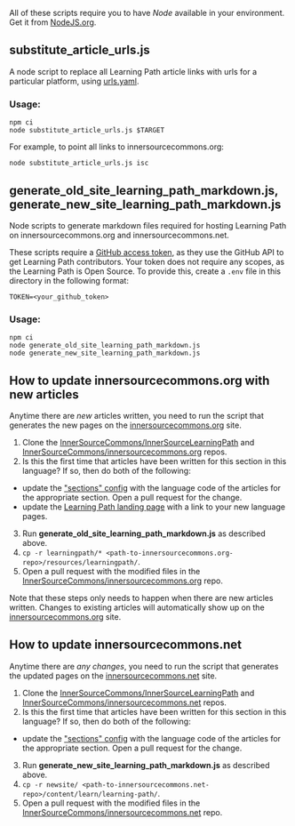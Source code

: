 All of these scripts require you to have _Node_ available in your environment.
Get it from [NodeJS.org](https://nodejs.org/en/).

## substitute_article_urls.js

A node script to replace all Learning Path article links with urls for a particular platform, using [urls.yaml](../config/urls.yaml).

### Usage:
```
npm ci
node substitute_article_urls.js $TARGET
```
For example, to point all links to innersourcecommons.org:
```
node substitute_article_urls.js isc
```

## generate_old_site_learning_path_markdown.js, generate_new_site_learning_path_markdown.js

Node scripts to generate markdown files required for hosting Learning Path on innersourcecommons.org and innersourcecommons.net.

These scripts require a [GitHub access token](https://docs.github.com/en/free-pro-team@latest/github/authenticating-to-github/creating-a-personal-access-token), as they use the GitHub API to get Learning Path contributors. Your token does not require any scopes, as the Learning Path is Open Source. To provide this, create a `.env` file in this directory in the following format:
```
TOKEN=<your_github_token>
```

### Usage:
```
npm ci
node generate_old_site_learning_path_markdown.js
node generate_new_site_learning_path_markdown.js
```

## How to update innersourcecommons.org with new articles

Anytime there are _new_ articles written, you need to run the script that generates the new pages on the [innersourcecommons.org] site.

1. Clone the [InnerSourceCommons/InnerSourceLearningPath] and [InnerSourceCommons/innersourcecommons.org] repos.
1. Is this the first time that articles have been written for this section in this language?
If so, then do both of the following:

  * update the ["sections" config](https://github.com/InnerSourceCommons/InnerSourceLearningPath/blob/master/scripts/section_data.json) with the language code of the articles for the appropriate section.
Open a pull request for the change.
  * update the [Learning Path landing page](https://github.com/InnerSourceCommons/innersourcecommons.org/blob/master/resources/learningpath/index.md) with a link to your new language pages.

3. Run **generate_old_site_learning_path_markdown.js** as described above.
3. `cp -r learningpath/* <path-to-innersourcecommons.org-repo>/resources/learningpath/`.
3. Open a pull request with the modified files in the [InnerSourceCommons/innersourcecommons.org] repo.

Note that these steps only needs to happen when there are new articles written.
Changes to existing articles will automatically show up on the [innersourcecommons.org] site.

## How to update innersourcecommons.net

Anytime there are _any changes_, you need to run the script that generates the updated pages on the [innersourcecommons.net] site.

1. Clone the [InnerSourceCommons/InnerSourceLearningPath] and [InnerSourceCommons/innersourcecommons.net] repos.
1. Is this the first time that articles have been written for this section in this language?
If so, then do both of the following:

  * update the ["sections" config](https://github.com/InnerSourceCommons/InnerSourceLearningPath/blob/master/scripts/section_data.json) with the language code of the articles for the appropriate section.
Open a pull request for the change.

3. Run **generate_new_site_learning_path_markdown.js** as described above.
3. `cp -r newsite/ <path-to-innersourcecommons.net-repo>/content/learn/learning-path/`.
3. Open a pull request with the modified files in the [InnerSourceCommons/innersourcecommons.net] repo.

[innersourcecommons.org]: https://innersourcecommons.org/
[innersourcecommons.net]: https://innersourcecommons.net/
[InnerSourceCommons/InnerSourceLearningPath]: https://github.com/InnerSourceCommons/InnerSourceLearningPath/
[InnerSourceCommons/innersourcecommons.org]: https://github.com/InnerSourceCommons/innersourcecommons.org
[InnerSourceCommons/innersourcecommons.net]: https://github.com/InnerSourceCommons/innersourcecommons.net
